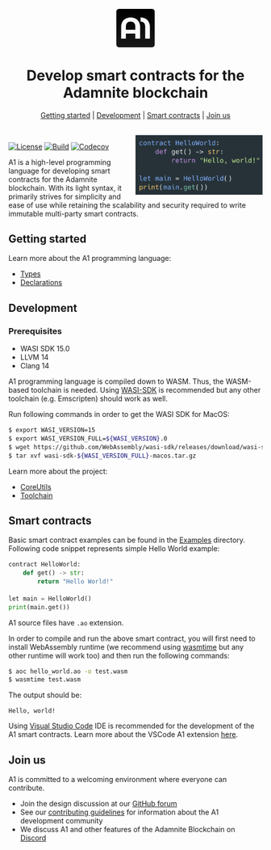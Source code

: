 <p align="center">
    <img width="15%" align="center" src="./Docs/Images/Logo.png">
</p>

<h1 align="center">Develop smart contracts for the Adamnite blockchain</h1>

<p align="center">
    <a href="#getting-started">Getting started</a> |
    <a href="#development">Development</a> |
    <a href="#smart-contracts">Smart contracts</a> |
    <a href="#join-us">Join us</a>
</p>

<br/>

<img align="right" width="50%" src="./Docs/Images/HelloWorld.png">

[![License](https://img.shields.io/badge/license-MIT-brightgreen.svg?style=flat)](https://github.com/m-peko/bitflags/blob/master/LICENSE)
[![Build](https://github.com/Adamnite/A1/actions/workflows/build.yml/badge.svg)](https://github.com/Adamnite/A1/actions/workflows/build.yml)
[![Codecov](https://codecov.io/gh/Adamnite/A1/branch/main/graph/badge.svg?token=YBUVS7JAEQ)](https://codecov.io/gh/Adamnite/A1)

A1 is a high-level programming language for developing smart contracts for the Adamnite blockchain. With its light syntax, it primarily strives for simplicity and ease of use while retaining the scalability and security required to write immutable multi-party smart contracts.

## Getting started

Learn more about the A1 programming language:

- [Types](Docs/Types.md)
- [Declarations](Docs/Declarations.md)

## Development

### Prerequisites

- WASI SDK 15.0
- LLVM 14
- Clang 14

A1 programming language is compiled down to WASM. Thus, the WASM-based toolchain is needed. Using [WASI-SDK](https://github.com/WebAssembly/wasi-sdk) is recommended but any other toolchain (e.g. Emscripten) should work as well.

Run following commands in order to get the WASI SDK for MacOS:

```sh
$ export WASI_VERSION=15
$ export WASI_VERSION_FULL=${WASI_VERSION}.0
$ wget https://github.com/WebAssembly/wasi-sdk/releases/download/wasi-sdk-${WASI_VERSION}/wasi-sdk-${WASI_VERSION_FULL}-macos.tar.gz
$ tar xvf wasi-sdk-${WASI_VERSION_FULL}-macos.tar.gz
```

Learn more about the project:

- [CoreUtils](CoreUtils/README.md)
- [Toolchain](Toolchain/README.md)

## Smart contracts

Basic smart contract examples can be found in the [Examples](https://github.com/Adamnite/A1/tree/main/Examples) directory. Following code snippet represents simple Hello World example:

```py
contract HelloWorld:
    def get() -> str:
        return "Hello World!"

let main = HelloWorld()
print(main.get())
```

A1 source files have `.ao` extension.

In order to compile and run the above smart contract, you will first need to install WebAssembly runtime (we recommend using [wasmtime](https://github.com/bytecodealliance/wasmtime) but any other runtime will work too) and then run the following commands:

```sh
$ aoc hello_world.ao -o test.wasm
$ wasmtime test.wasm
```

The output should be:

```
Hello, world!
```

Using [Visual Studio Code](https://code.visualstudio.com/) IDE is recommended for the development of the A1 smart contracts. Learn more about the VSCode A1 extension [here](VSCodeExtension/README.md).

## Join us

A1 is committed to a welcoming environment where everyone can contribute.

- Join the design discussion at our [GitHub forum](https://github.com/Adamnite/A1/discussions)
- See our [contributing guidelines](CONTRIBUTING.md) for information about the A1 development community
- We discuss A1 and other features of the Adamnite Blockchain on [Discord](https://discord.gg/AxbRrXvS)
